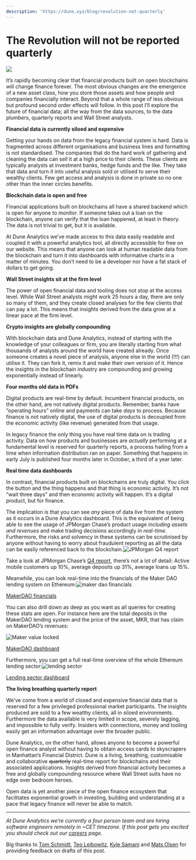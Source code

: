 ```yaml
---
description: 'https://dune.xyz/blog/revolution-not-quarterly'
---
```


# The Revolution will not be reported quarterly

![](../../../.gitbook/assets/image%20%286%29.png)



It’s rapidly becoming clear that financial products built on open blockchains will change finance forever. The most obvious changes are the emergence of a new asset class, how you store those assets and how people and companies financially interact. Beyond that a whole range of less obvious but profound second order effects will follow. In this post I’ll explore the future of financial data; all the way from the data sources, to the data plumbers, quarterly reports and Wall Street analysts.

**Financial data is currently siloed and expensive**

Getting your hands on data from the legacy financial system is hard. Data is fragmented across different organisations and business lines and formatting is not standardised. The companies that do the hard work of gathering and cleaning the data can sell it at a high price to their clients. These clients are typically analysts at investment banks, hedge funds and the like. They take that data and turn it into useful analysis sold or utilised to serve their wealthy clients. Few get access and analysis is done in private so no one other than the inner circles benefits.

**Blockchain data is open and free**

Financial applications built on blockchains all have a shared backend which is open for anyone to monitor. If someone takes out a loan on the blockchain, anyone can verify that the loan happened, at least in theory. The data is not trivial to get, but it is available.

At Dune Analytics we’ve made access to this data easily readable and coupled it with a powerful analytics tool, all directly accessible for free on our website. This means that anyone can look at human readable data from the blockchain and turn it into dashboards with informative charts in a matter of minutes. You don’t need to be a developer nor have a fat stack of dollars to get going.  


**Wall Street insights sit at the firm level**

The power of open financial data and tooling does not stop at the access level. While Wall Street analysts might work 25 hours a day, there are only so many of them, and they create closed analyses for the few clients that can pay a lot. This means that insights derived from the data grow at a linear pace at the firm level.  


**Crypto insights are globally compounding**

With blockchain data and Dune Analytics, instead of starting with the knowledge of your colleagues or firm, you are literally starting from what thousands of analysts around the world have created already. Once someone creates a novel piece of analysis, anyone else in the world \(!!!\) can utilise it. They can fork it, remix it and make their own version of it. Hence the insights in the blockchain industry are compounding and growing exponentially instead of linearly.  


**Four months old data in PDFs**

Digital products are real-time by default. Incumbent financial products, on the other hand, are not natively digital products. Remember, banks have “operating hours” online and payments can take _days_ to process. Because finance is not natively digital, the use of digital products is decoupled from the economic activity \(like revenue\) generated from that usage.

In legacy finance the only thing you have real time data on is trading activity. Data on how products and businesses are _actually_ performing at a fundamental level is reserved for quarterly reports, a process hailing from a time when information distribution ran on paper. Something that happens in early July is published four months later in October, a third of a year later.

**Real time data dashboards**

In contrast, financial products built on blockchains are truly digital. You click the button and the thing happens and that thing is economic activity. It’s not “wait three days” and then economic activity will happen. It’s a digital product, but for finance.

The implication is that you can see _any_ piece of data _live_ from the system as it occurs in a Dune Analytics dashboard. This is the equivalent of being able to see the usage of JPMorgan Chase’s product usage _including assets and revenues_ and make trading decisions accordingly _in real-time_. Furthermore, the risks and solvency in these systems can be scrutinised by anyone without having to worry about fraudulent reporting as all the data can be easily referenced back to the blockchain.![JPMorgan Q4 report](https://cdn.sanity.io/images/fox336rh/production/9b6102034eb4a7b9d1f6ffb1f5c00851fab1f0d2-1634x1450.png?w=780&fm=jpg)

  
Take a look at JPMorgan Chase’s [Q4 report](https://www.jpmorganchase.com/content/dam/jpmc/jpmorgan-chase-and-co/investor-relations/documents/quarterly-earnings/2020/4th-quarter/276305ed-730d-4acc-887c-1671d6c39e53.pdf), there’s not a lot of detail: Active mobile customers up 10%, average deposits up 31%, average loans up 15%.

Meanwhile, you can look real-time into the financials of the Maker DAO lending system on Ethereum:![maker dao financials](https://cdn.sanity.io/images/fox336rh/production/8f6102cfe2b4d5edf8ef4ff5beee497e636d7fbe-2518x952.png?w=780&fm=jpg)

[MakerDAO financials](https://explore.dune.xyz/public/dashboards/DpFphwlksHG2tV7xPXQRahQNBZXNVjiuiSpKQbui)

You can also drill down as deep as you want as all queries for creating these stats are open. For instance here are the total deposits in the MakerDAO lending system and the price of the asset, MKR, that has claim on MakerDAO’s revenues:

![Maker value locked](https://cdn.sanity.io/images/fox336rh/production/684b9bf845192f9e1c3b98feae130c0e6adecb7e-1560x1151.png?w=780&fm=jpg)

[MakerDAO dashboard](https://www.dune.xyz/hagaetc/maker-dao---mcd)

Furthermore, you can get a full real-time overview of the whole Ethereum lending sector:![lending sector](https://cdn.sanity.io/images/fox336rh/production/2e2930b5b3e5f7d66ef212c02687d05baac17846-2172x1700.png?w=780&fm=jpg)

[Lending sector dashboard](https://dune.xyz/hagaetc/lending)

**The living breathing quarterly report**

We’ve come from a world of closed and expensive financial data that is reserved for a few privileged professional market participants. The insights produced are sold to a few wealthy clients, all in siloed environments. Furthermore the data available is very limited in scope, severely lagging, and impossible to fully verify. Insiders with connections, money and tooling easily get an information advantage over the broader public.

Dune Analytics, on the other hand, allows anyone to become a powerful open finance analyst without having to obtain access cards to skyscrapers in Manhattan’s Financial District. Dune is a living, breathing, customisable and collaborative ~~quarterly~~ real-time report for blockchains and their associated applications. Insights derived from financial activity becomes a free and globally compounding resource where Wall Street suits have no edge over bedroom heroes.

Open data is yet another piece of the open finance ecosystem that facilitates exponential growth in investing, building and understanding at a pace that legacy finance will never be able to match.

---

_At Dune Analytics we’re currently a four person team and are hiring software engineers remotely in ~CET timezone. If this post gets you excited you should check out our_ [_careers_](https://careers.dune.xyz/) _page._

Big thanks to [Tom Schmidt](https://twitter.com/tomhschmidt), [Teo Leibowitz](https://twitter.com/teo_leibowitz), [Kyle Samani](https://twitter.com/KyleSamani) and [Mats Olsen](https://twitter.com/mewwts) for providing feedback on drafts of this post.  


